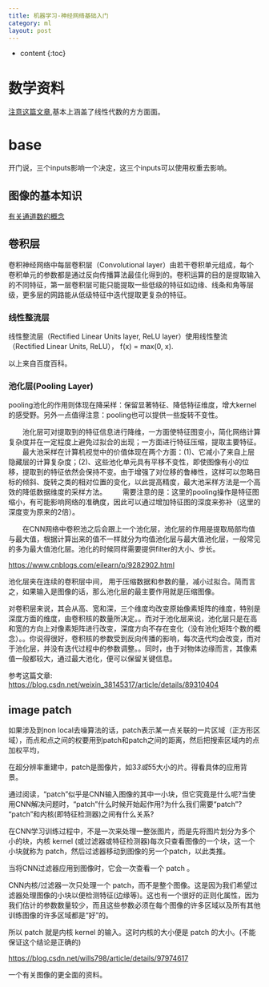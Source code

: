 ```yaml
---
title: 机器学习-神经网络基础入门
category: ml
layout: post
---
```

* content
{:toc}

# 数学资料

[注意这篇文章](https://blog.csdn.net/Luo_da/article/details/76026677),基本上涵盖了线性代数的方方面面。

# base

开门说，三个inputs影响一个决定，这三个inputs可以使用权重去影响。

## 图像的基本知识

[有关通道数的概念](https://tinacristal.github.io/2018/09/24/%E5%85%B3%E4%BA%8Eopencv%E7%9A%84%E9%80%9A%E9%81%93/)

## 卷积层
卷积神经网络中每层卷积层（Convolutional layer）由若干卷积单元组成，每个卷积单元的参数都是通过反向传播算法最佳化得到的。卷积运算的目的是提取输入的不同特征，第一层卷积层可能只能提取一些低级的特征如边缘、线条和角等层级，更多层的网路能从低级特征中迭代提取更复杂的特征。

### 线性整流层
线性整流层（Rectified Linear Units layer, ReLU layer）使用线性整流（Rectified Linear Units, ReLU）， f(x) = max(0, x).

以上来自百度百科。

### 池化层(Pooling Layer)
pooling池化的作用则体现在降采样：保留显著特征、降低特征维度，增大kernel的感受野。另外一点值得注意：pooling也可以提供一些旋转不变性。

　　池化层可对提取到的特征信息进行降维，一方面使特征图变小，简化网络计算复杂度并在一定程度上避免过拟合的出现；一方面进行特征压缩，提取主要特征。 
  最大池采样在计算机视觉中的价值体现在两个方面：(1)、它减小了来自上层隐藏层的计算复杂度；(2)、这些池化单元具有平移不变性，即使图像有小的位移，提取到的特征依然会保持不变。由于增强了对位移的鲁棒性，这样可以忽略目标的倾斜、旋转之类的相对位置的变化，以此提高精度，最大池采样方法是一个高效的降低数据维度的采样方法。 
  需要注意的是：这里的pooling操作是特征图缩小，有可能影响网络的准确度，因此可以通过增加特征图的深度来弥补（这里的深度变为原来的2倍）。

　　在CNN网络中卷积池之后会跟上一个池化层，池化层的作用是提取局部均值与最大值，根据计算出来的值不一样就分为均值池化层与最大值池化层，一般常见的多为最大值池化层。池化的时候同样需要提供filter的大小、步长。 

https://www.cnblogs.com/eilearn/p/9282902.html

池化层夹在连续的卷积层中间， 用于压缩数据和参数的量，减小过拟合。简而言之，如果输入是图像的话，那么池化层的最主要作用就是压缩图像。

对卷积层来说，其会从高、宽和深，三个维度均改变原始像素矩阵的维度，特别是深度方面的维度，由卷积核的数量所决定。。而对于池化层来说，池化层只是在高和宽的方向上对像素矩阵进行改变，深度方向不存在变化（没有池化矩阵个数的概念）。。你说得很好，卷积核的参数受到反向传播的影响，每次迭代均会改变，而对于池化层，并没有迭代过程中的参数调整。。同时，由于对物体边缘而言，其像素值一般都较大，通过最大池化，便可以保留关键信息。

参考这篇文章: https://blog.csdn.net/weixin_38145317/article/details/89310404


## image patch

如果涉及到non local去噪算法的话，patch表示某一点关联的一片区域（正方形区域），而点和点之间的权要用到patch和patch之间的距离，然后把搜索区域内的点加权平均，

在超分辨率重建中，patch是图像片，如3*3或5*5大小的片。得看具体的应用背景。

通过阅读，“patch”似乎是CNN输入图像的其中一小块，但它究竟是什么呢?当使用CNN解决问题时，“patch”什么时候开始起作用?为什么我们需要“patch”? “patch”和内核(即特征检测器)之间有什么关系?

在CNN学习训练过程中，不是一次来处理一整张图片，而是先将图片划分为多个小的块，内核 kernel (或过滤器或特征检测器)每次只查看图像的一个块，这一个小块就称为 patch，然后过滤器移动到图像的另一个patch，以此类推。

当将CNN过滤器应用到图像时，它会一次查看一个 patch 。

CNN内核/过滤器一次只处理一个 patch，而不是整个图像。这是因为我们希望过滤器处理图像的小块以便检测特征(边缘等)。这也有一个很好的正则化属性，因为我们估计的参数数量较少，而且这些参数必须在每个图像的许多区域以及所有其他训练图像的许多区域都是“好”的。

所以 patch 就是内核 kernel 的输入。这时内核的大小便是 patch 的大小。(不能保证这个结论是正确的)

https://blog.csdn.net/wills798/article/details/97974617

一个有关图像的更全面的资料。


